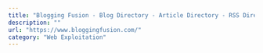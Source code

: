 ```yaml
---
title: "Blogging Fusion - Blog Directory - Article Directory - RSS Directory - Web Directory"
description: ""
url: "https://www.bloggingfusion.com/"
category: "Web Exploitation"
---
```

